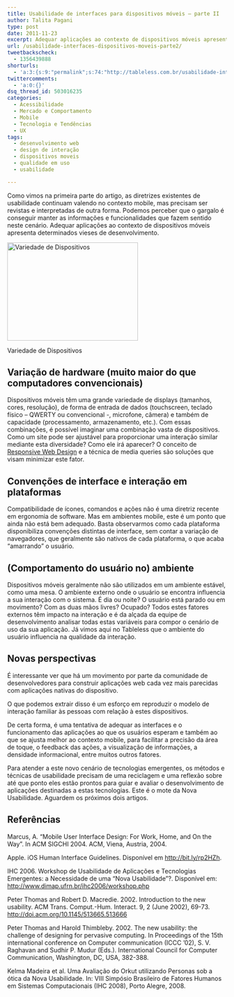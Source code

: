 ```yaml
---
title: Usabilidade de interfaces para dispositivos móveis – parte II
author: Talita Pagani
type: post
date: 2011-11-23
excerpt: Adequar aplicações ao contexto de dispositivos móveis apresenta determinados vieses de desenvolvimento.
url: /usabilidade-interfaces-dispositivos-moveis-parte2/
tweetbackscheck:
  - 1356439888
shorturls:
  - 'a:3:{s:9:"permalink";s:74:"http://tableless.com.br/usabilidade-interfaces-dispositivos-moveis-parte2/";s:7:"tinyurl";s:26:"http://tinyurl.com/6vrs84o";s:4:"isgd";s:19:"http://is.gd/9AkIZ3";}'
twittercomments:
  - 'a:0:{}'
dsq_thread_id: 503016235
categories:
  - Acessibilidade
  - Mercado e Comportamento
  - Mobile
  - Tecnologia e Tendências
  - UX
tags:
  - desenvolvimento web
  - design de interação
  - dispositivos moveis
  - qualidade em uso
  - usabilidade

---
```

Como vimos na primeira parte do artigo, as diretrizes existentes de usabilidade continuam valendo no contexto mobile, mas precisam ser revistas e interpretadas de outra forma. Podemos perceber que o gargalo é conseguir manter as informações e funcionalidades que fazem sentido neste cenário. Adequar aplicações ao contexto de dispositivos móveis apresenta determinados vieses de desenvolvimento.

<div id="attachment_4585" style="width: 310px" class="wp-caption aligncenter">
  <a href="https://raw.githubusercontent.com/diegoeis/tableless-static-images/master/2011/11/Prototipação2.jpg"><img class="size-medium wp-image-4585" src="https://raw.githubusercontent.com/diegoeis/tableless-static-images/master/2011/11/Prototipação2-300x225.jpg" alt="Variedade de Dispositivos" width="300" height="225" srcset="uploads/2011/11/Prototipação2-300x225.jpg 300w, uploads/2011/11/Prototipação2.jpg 960w" sizes="(max-width: 300px) 100vw, 300px" /></a>
  
  <p class="wp-caption-text">
    Variedade de Dispositivos
  </p>
</div>

## Variação de hardware (muito maior do que computadores convencionais)

Dispositivos móveis têm uma grande variedade de displays (tamanhos, cores, resolução), de forma de entrada de dados (touchscreen, teclado físico &#8211; QWERTY ou convencional -, microfone, câmera) e também de capacidade (processamento, armazenamento, etc.). Com essas combinações, é possível imaginar uma combinação vasta de dispositivos. Como um site pode ser ajustável para proporcionar uma interação similar mediante esta diversidade? Como ele irá aparecer? O conceito de [Responsive Web Design][1] e a técnica de media queries são soluções que visam minimizar este fator.

## Convenções de interface e interação em plataformas

Compatibilidade de ícones, comandos e ações não é uma diretriz recente em ergonomia de software. Mas em ambientes mobile, este é um ponto que ainda não está bem adequado. Basta observarmos como cada plataforma disponibiliza convenções distintas de interface, sem contar a variação de navegadores, que geralmente são nativos de cada plataforma, o que acaba &#8220;amarrando&#8221; o usuário.

## (Comportamento do usuário no) ambiente

Dispositivos móveis geralmente não são utilizados em um ambiente estável, como uma mesa. O ambiente externo onde o usuário se encontra influencia a sua interação com o sistema. É dia ou noite? O usuário está parado ou em movimento? Com as duas mãos livres? Ocupado? Todos estes fatores externos têm impacto na interação e é da alçada da equipe de desenvolvimento analisar todas estas variáveis para compor o cenário de uso da sua aplicação. Já vimos aqui no Tableless que o ambiente do usuário influencia na qualidade da interação.

## Novas perspectivas

É interessante ver que há um movimento por parte da comunidade de desenvolvedores para construir aplicações web cada vez mais parecidas com aplicações nativas do dispositivo.

O que podemos extrair disso é um esforço em reproduzir o modelo de interação familiar às pessoas com relação à estes dispositivos.

De certa forma, é uma tentativa de adequar as interfaces e o funcionamento das aplicações ao que os usuários esperam e também ao que se ajusta melhor ao contexto mobile, para facilitar a precisão da área de toque, o feedback das ações, a visualização de informações, a densidade informacional, entre muitos outros fatores.

Para atender a este novo cenário de tecnologias emergentes, os métodos e técnicas de usabilidade precisam de uma reciclagem e uma reflexão sobre até que ponto eles estão prontos para guiar e avaliar o desenvolvimento de aplicações destinadas a estas tecnologias. Este é o mote da Nova Usabilidade. Aguardem os próximos dois artigos.

## Referências

Marcus, A. “Mobile User Interface Design: For Work, Home, and On the Way”. In ACM SIGCHI 2004. ACM, Viena, Austria, 2004.

Apple. iOS Human Interface Guidelines. Disponível em <http://bit.ly/rp2HZh>.

IHC 2006. Workshop de Usabilidade de Aplicações e Tecnologias Emergentes: a Necessidade de uma “Nova Usabilidade”?. Disponível em: <http://www.dimap.ufrn.br/ihc2006/workshop.php>

Peter Thomas and Robert D. Macredie. 2002. Introduction to the new usability. ACM Trans. Comput.-Hum. Interact. 9, 2 (June 2002), 69-73. <http://doi.acm.org/10.1145/513665.513666>

Peter Thomas and Harold Thimbleby. 2002. The new usability: the challenge of designing for pervasive computing. In Proceedings of the 15th international conference on Computer communication (ICCC &#8217;02), S. V. Raghavan and Sudhir P. Mudur (Eds.). International Council for Computer Communication, Washington, DC, USA, 382-388.

Kelma Madeira et al. Uma Avaliação do Orkut utilizando Personas sob a ótica da Nova Usabilidade. In: VIII Simpósio Brasileiro de Fatores Humanos em Sistemas Computacionais (IHC 2008), Porto Alegre, 2008.

 [1]: http://tableless.com.br/introducao-ao-responsive-web-design/